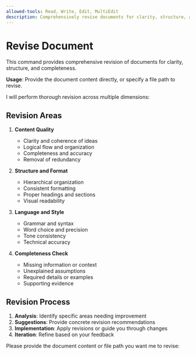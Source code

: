 ```yaml
---
allowed-tools: Read, Write, Edit, MultiEdit
description: Comprehensively revise documents for clarity, structure, and completeness
---
```


# Revise Document

This command provides comprehensive revision of documents for clarity, structure, and completeness.

**Usage**: Provide the document content directly, or specify a file path to revise.

I will perform thorough revision across multiple dimensions:

## Revision Areas

1. **Content Quality**

   - Clarity and coherence of ideas
   - Logical flow and organization
   - Completeness and accuracy
   - Removal of redundancy

2. **Structure and Format**

   - Hierarchical organization
   - Consistent formatting
   - Proper headings and sections
   - Visual readability

3. **Language and Style**

   - Grammar and syntax
   - Word choice and precision
   - Tone consistency
   - Technical accuracy

4. **Completeness Check**
   - Missing information or context
   - Unexplained assumptions
   - Required details or examples
   - Supporting evidence

## Revision Process

1. **Analysis**: Identify specific areas needing improvement
2. **Suggestions**: Provide concrete revision recommendations
3. **Implementation**: Apply revisions or guide you through changes
4. **Iteration**: Refine based on your feedback

Please provide the document content or file path you want me to revise:
